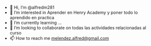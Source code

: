 - 👋 Hi, I’m @alfredm281
- 👀 I’m interested in  Aprender en Henry Academy y poner todo lo aprendido en practica
- 🌱 I’m currently learning ...
- 💞️ I’m looking to collaborate on  todas las actividades relacionadas al curso
- 📫 How to reach me melendez.alfred@gmail.com

<!---
alfredm281/alfredm281 is a ✨ special ✨ repository because its `README.md` (this file) appears on your GitHub profile.
You can click the Preview link to take a look at your changes.
--->
